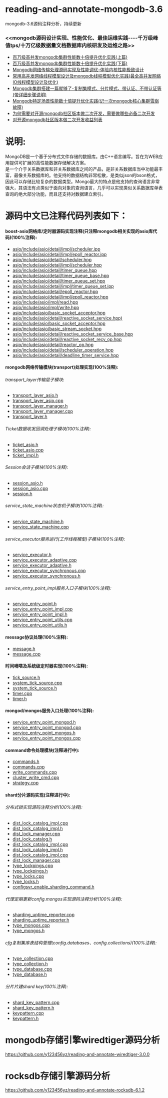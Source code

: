# reading-and-annotate-mongodb-3.6

mongodb-3.6源码注释分析，持续更新
  
### <<mongodb源码设计实现、性能优化、最佳运维实践----千万级峰值tps/十万亿级数据量文档数据库内核研发及运维之路>>   
  * [百万级高并发mongodb集群性能数十倍提升优化实践(上篇)](https://my.oschina.net/u/4087916/blog/3141909)      
  * [百万级高并发mongodb集群性能数十倍提升优化实践(下篇)](https://my.oschina.net/u/4087916/blog/3155205)    
  * [Mongodb网络传输处理源码实现及性能调优-体验内核性能极致设计](https://my.oschina.net/u/4087916/blog/4295038)      
  * [常用高并发网络线程模型设计及mongodb线程模型优化实践(最全高并发网络IO线程模型设计及优化)](https://my.oschina.net/u/4087916/blog/4431422)  
  * [Mongodb集群搭建一篇就够了-复制集模式、分片模式、带认证、不带认证等(带详细步骤说明)](https://my.oschina.net/u/4087916/blog/4661542)      
  * [Mongodb特定场景性能数十倍提升优化实践(记一次mongodb核心集群雪崩故障)](https://blog.51cto.com/14951246)  
  * [为何需要对开源mongodb社区版本做二次开发，需要做哪些必备二次开发](https://github.com/y123456yz/reading-and-annotate-mongodb-3.6.1/blob/master/development_mongodb.md)  
  * [对开源mongodb社区版本做二次开发收益列表](https://my.oschina.net/u/4087916/blog/3063529)  
  
说明:  
===================================  
MongoDB是一个基于分布式文件存储的数据库。由C++语言编写。旨在为WEB应用提供可扩展的高性能数据存储解决方案。  
是一个介于关系数据库和非关系数据库之间的产品，是非关系数据库当中功能最丰富，最像关系数据库的。他支持的数据结构非常松散，是类似json的bson格式，因此可以存储比较复杂的数据类型。Mongo最大的特点是他支持的查询语言非常强大，其语法有点类似于面向对象的查询语言，几乎可以实现类似关系数据库单表查询的绝大部分功能，而且还支持对数据建立索引。  
  
源码中文已注释代码列表如下：
===================================   
#### boost-asio网络库/定时器源码实现注释(只注释mongodb相关实现的asio库代码)(100%注释):   
 *   [asio/include/asio/detail/impl/scheduler.ipp](https://github.com/y123456yz/reading-and-annotate-mongodb-3.6.1/blob/master/mongo/src/third_party/asio-chinese-annotation/asio/include/asio/detail/impl/scheduler.ipp) 
 *   [asio/include/asio/detail/impl/epoll_reactor.ipp](https://github.com/y123456yz/reading-and-annotate-mongodb-3.6.1/blob/master/mongo/src/third_party/asio-chinese-annotation/asio/include/asio/detail/impl/epoll_reactor.ipp) 
 *   [asio/include/asio/detail/scheduler.hpp](https://github.com/y123456yz/reading-and-annotate-mongodb-3.6.1/blob/master/mongo/src/third_party/asio-chinese-annotation/asio/include/asio/detail/scheduler.hpp) 
 *   [asio/include/asio/detail/impl/scheduler.hpp](https://github.com/y123456yz/reading-and-annotate-mongodb-3.6.1/blob/master/mongo/src/third_party/asio-chinese-annotation/asio/include/asio/detail/impl/scheduler.hpp) 
 *   [asio/include/asio/detail/timer_queue.hpp](https://github.com/y123456yz/reading-and-annotate-mongodb-3.6.1/blob/master/mongo/src/third_party/asio-chinese-annotation/asio/include/asio/detail/timer_queue.hpp) 
 *   [asio/include/asio/detail/timer_queue_base.hpp](https://github.com/y123456yz/reading-and-annotate-mongodb-3.6.1/blob/master/mongo/src/third_party/asio-chinese-annotation/asio/include/asio/detail/timer_queue_base.hpp) 
 *   [asio/include/asio/detail/timer_queue_set.hpp](https://github.com/y123456yz/reading-and-annotate-mongodb-3.6.1/blob/master/mongo/src/third_party/asio-chinese-annotation/asio/include/asio/detail/timer_queue_set.hpp) 
 *   [asio/include/asio/detail/impl/timer_queue_set.ipp](https://github.com/y123456yz/reading-and-annotate-mongodb-3.6.1/blob/master/mongo/src/third_party/asio-chinese-annotation/asio/include/asio/detail/impl/timer_queue_set.ipp) 
 *   [asio/include/asio/detail/epoll_reactor.hpp](https://github.com/y123456yz/reading-and-annotate-mongodb-3.6.1/blob/master/mongo/src/third_party/asio-chinese-annotation/asio/include/asio/detail/epoll_reactor.hpp) 
 *   [asio/include/asio/detail/impl/epoll_reactor.hpp](https://github.com/y123456yz/reading-and-annotate-mongodb-3.6.1/blob/master/mongo/src/third_party/asio-chinese-annotation/asio/include/asio/detail/impl/epoll_reactor.hpp) 
 *   [asio/include/asio/impl/read.hpp](https://github.com/y123456yz/reading-and-annotate-mongodb-3.6.1/blob/master/mongo/src/third_party/asio-chinese-annotation/asio/include/asio/impl/read.hpp) 
 *   [asio/include/asio/impl/write.hpp](https://github.com/y123456yz/reading-and-annotate-mongodb-3.6.1/blob/master/mongo/src/third_party/asio-chinese-annotation/asio/include/asio/impl/write.hpp) 
 *   [asio/include/asio/basic_socket_acceptor.hpp](https://github.com/y123456yz/reading-and-annotate-mongodb-3.6.1/blob/master/mongo/src/third_party/asio-chinese-annotation//asio/include/asio/basic_socket_acceptor.hpp) 
 *   [asio/include/asio/detail/reactive_socket_service.hpp)](https://github.com/y123456yz/reading-and-annotate-mongodb-3.6.1/blob/master/mongo/src/third_party/asio-chinese-annotation/asio/include/asio/detail/reactive_socket_service.hpp) 
 *   [asio/include/asio/basic_socket_acceptor.hpp](https://github.com/y123456yz/reading-and-annotate-mongodb-3.6.1/blob/master/mongo/src/third_party/asio-chinese-annotation/asio/include/asio/basic_socket_acceptor.hpp) 
 *   [asio/include/asio/basic_stream_socket.hpp](https://github.com/y123456yz/reading-and-annotate-mongodb-3.6.1/blob/master/mongo/src/third_party/asio-chinese-annotation/asio/include/asio/basic_stream_socket.hpp) 
 *   [asio/include/asio/detail/reactive_socket_service_base.hpp](https://github.com/y123456yz/reading-and-annotate-mongodb-3.6.1/blob/master/mongo/src/third_party/asio-chinese-annotation/asio/include/asio/detail/reactive_socket_service_base.hpp) 
 *   [asio/include/asio/detail/reactive_socket_recv_op.hpp](https://github.com/y123456yz/reading-and-annotate-mongodb-3.6.1/blob/master/mongo/src/third_party/asio-chinese-annotation/asio/include/asio/detail/reactive_socket_recv_op.hpp) 
 *   [asio/include/asio/detail/reactor_op.hpp](https://github.com/y123456yz/reading-and-annotate-mongodb-3.6.1/blob/master/mongo/src/third_party/asio-chinese-annotation/asio/include/asio/detail/reactor_op.hpp) 
 *   [asio/include/asio/detail/scheduler_operation.hpp](https://github.com/y123456yz/reading-and-annotate-mongodb-3.6.1/blob/master/mongo/src/third_party/asio-chinese-annotation/asio/include/asio/detail/scheduler_operation.hpp) 
 *   [asio/include/asio/detail/deadline_timer_service.hpp](https://github.com/y123456yz/reading-and-annotate-mongodb-3.6.1/blob/master/mongo/src/third_party/asio-chinese-annotation/asio/include/asio/detail/deadline_timer_service.hpp) 

#### mongodb网络传输模块(transport)处理实现(100%注释):     
###### transport_layer传输层子模块: 
 *   [transport_layer_asio.h](https://github.com/y123456yz/reading-and-annotate-mongodb-3.6.1/blob/master/mongo/src/mongo/transport/transport_layer_asio.h) 
 *   [transport_layer_asio.cpp](https://github.com/y123456yz/reading-and-annotate-mongodb-3.6.1/blob/master/mongo/src/mongo/transport/transport_layer_asio.cpp) 
 *   [transport_layer_manager.h](https://github.com/y123456yz/reading-and-annotate-mongodb-3.6.1/blob/master/mongo/src/mongo/transport/transport_layer_manager.h) 
 *   [transport_layer_manager.cpp](https://github.com/y123456yz/reading-and-annotate-mongodb-3.6.1/blob/master/mongo/src/mongo/transport/transport_layer_manager.cpp) 
 *   [transport_layer.h](https://github.com/y123456yz/reading-and-annotate-mongodb-3.6.1/blob/master/mongo/src/mongo/transport/transport_layer.h) 
###### Ticket数据收发回调处理子模块(100%注释): 
 *   [ticket_asio.h](https://github.com/y123456yz/reading-and-annotate-mongodb-3.6.1/blob/master/mongo/src/mongo/transport/ticket_asio.h) 
 *   [ticket_asio.cpp](https://github.com/y123456yz/reading-and-annotate-mongodb-3.6.1/blob/master/mongo/src/mongo/transport/ticket_asio.cpp) 
 *   [ticket_impl.h](https://github.com/y123456yz/reading-and-annotate-mongodb-3.6.1/blob/master/mongo/src/mongo/transport/ticket_impl.h) 
###### Session会话子模块(100%注释): 
 *   [session_asio.h](https://github.com/y123456yz/reading-and-annotate-mongodb-3.6.1/blob/master/mongo/src/mongo/transport/session_asio.h) 
 *   [session_asio.cpp](https://github.com/y123456yz/reading-and-annotate-mongodb-3.6.1/blob/master/mongo/src/mongo/transport/session_asio.cpp) 
 *   [session.h](https://github.com/y123456yz/reading-and-annotate-mongodb-3.6.1/blob/master/mongo/src/mongo/transport/session.h) 
###### service_state_machine状态机子模块(100%注释): 
 *   [service_state_machine.h](https://github.com/y123456yz/reading-and-annotate-mongodb-3.6.1/blob/master/mongo/src/mongo/transport/service_state_machine.h) 
 *   [service_state_machine.cpp](https://github.com/y123456yz/reading-and-annotate-mongodb-3.6.1/blob/master/mongo/src/mongo/transport/service_state_machine.cpp) 
###### service_executor服务运行(工作线程模型)子模块(100%注释): 
 *   [service_executor.h](https://github.com/y123456yz/reading-and-annotate-mongodb-3.6.1/blob/master/mongo/src/mongo/transport/service_executor.h) 
 *   [service_executor_adaptive.cpp](https://github.com/y123456yz/reading-and-annotate-mongodb-3.6.1/blob/master/mongo/src/mongo/transport/service_executor_adaptive.cpp) 
 *   [service_executor_adaptive.h](https://github.com/y123456yz/reading-and-annotate-mongodb-3.6.1/blob/master/mongo/src/mongo/transport/service_executor_adaptive.h) 
 *   [service_executor_synchronous.cpp](https://github.com/y123456yz/reading-and-annotate-mongodb-3.6.1/blob/master/mongo/src/mongo/transport/service_executor_synchronous.cpp) 
 *   [service_executor_synchronous.h](https://github.com/y123456yz/reading-and-annotate-mongodb-3.6.1/blob/master/mongo/src/mongo/transport/service_executor_synchronous.h) 
###### service_entry_point_impl服务入口子模块(100%注释): 
 *   [service_entry_point.h](https://github.com/y123456yz/reading-and-annotate-mongodb-3.6.1/blob/master/mongo/src/mongo/transport/service_entry_point.h) 
 *   [service_entry_point_impl.cpp](https://github.com/y123456yz/reading-and-annotate-mongodb-3.6.1/blob/master/mongo/src/mongo/transport/service_entry_point_impl.cpp) 
 *   [service_entry_point_impl.h](https://github.com/y123456yz/reading-and-annotate-mongodb-3.6.1/blob/master/mongo/src/mongo/transport/service_entry_point_impl.h) 
 *   [service_entry_point_utils.cpp](https://github.com/y123456yz/reading-and-annotate-mongodb-3.6.1/blob/master/mongo/src/mongo/transport/service_entry_point_utils.cpp) 
 *   [service_entry_point_utils.h](https://github.com/y123456yz/reading-and-annotate-mongodb-3.6.1/blob/master/mongo/src/mongo/transport/service_entry_point_utils.h) 

#### message协议处理(100%注释): 
 *   [message.h](https://github.com/y123456yz/reading-and-annotate-mongodb-3.6.1/blob/master/mongo/src/mongo/util/net/message.h) 
 *   [message.cpp](https://github.com/y123456yz/reading-and-annotate-mongodb-3.6.1/blob/master/mongo/src/mongo/util/net/message.cpp) 
 
#### 时间嘀嗒及系统级定时器实现(100%注释): 
 *   [tick_source.h](https://github.com/y123456yz/reading-and-annotate-mongodb-3.6.1/blob/master/mongo/src/mongo/util/tick_source.h) 
 *   [system_tick_source.cpp](https://github.com/y123456yz/reading-and-annotate-mongodb-3.6.1/blob/master/mongo/src/mongo/util/system_tick_source.cpp) 
 *   [system_tick_source.h](https://github.com/y123456yz/reading-and-annotate-mongodb-3.6.1/blob/master/mongo/src/mongo/util/system_tick_source.h) 
 *   [timer.cpp](https://github.com/y123456yz/reading-and-annotate-mongodb-3.6.1/blob/master/mongo/src/mongo/util/timer.cpp) 
 *   [timer.h](https://github.com/y123456yz/reading-and-annotate-mongodb-3.6.1/blob/master/mongo/src/mongo/util/timer.h) 

#### mongod/mongos服务入口处理(100%注释): 
 *   [service_entry_point_mongod.h](https://github.com/y123456yz/reading-and-annotate-mongodb-3.6.1/blob/master/mongo/src/mongo/db/service_entry_point_mongod.h) 
 *   [service_entry_point_mongod.cpp](https://github.com/y123456yz/reading-and-annotate-mongodb-3.6.1/blob/master/mongo/src/mongo/db/service_entry_point_mongod.cpp) 
 *   [service_entry_point_mongos.h](https://github.com/y123456yz/reading-and-annotate-mongodb-3.6.1/blob/master/mongo/src/mongo/s/service_entry_point_mongos.h) 
 *   [service_entry_point_mongos.cpp](https://github.com/y123456yz/reading-and-annotate-mongodb-3.6.1/blob/master/mongo/src/mongo/s/service_entry_point_mongos.cpp)

#### command命令处理模块(注释进行中): 
 *   [commands.h](https://github.com/y123456yz/reading-and-annotate-mongodb-3.6.1/blob/master/mongo/src/mongo/db/commands.h) 
 *   [commands.cpp](https://github.com/y123456yz/reading-and-annotate-mongodb-3.6.1/blob/master/mongo/src/mongo/db/commands.cpp) 
 *   [write_commands.cpp](https://github.com/y123456yz/reading-and-annotate-mongodb-3.6.1/blob/master/mongo/src/mongo/db/commands/write_commands/write_commands.cpp) 
 *   [cluster_write_cmd.cpp](https://github.com/y123456yz/reading-and-annotate-mongodb-3.6.1/blob/master/mongo/src/mongo/s/commands/cluster_write_cmd.cpp)
 *   [strategy.cpp](https://github.com/y123456yz/reading-and-annotate-mongodb-3.6.1/blob/master/mongo/src/mongo/s/commands/strategy.cpp)
 
#### shard分片源码实现(注释进行中):   
###### 分布式锁实现源码注释分析(100%注释): 
 *   [dist_lock_catalog_impl.cpp](https://github.com/y123456yz/reading-and-annotate-mongodb-3.6.1/blob/master/mongo/src/mongo/s/catalog/dist_lock_catalog_impl.cpp) 
 *   [dist_lock_catalog_impl.h](https://github.com/y123456yz/reading-and-annotate-mongodb-3.6.1/blob/master/mongo/src/mongo/s/catalog/dist_lock_catalog_impl.h) 
 *   [dist_lock_manager.cpp](https://github.com/y123456yz/reading-and-annotate-mongodb-3.6.1/blob/master/mongo/src/mongo/s/catalog/dist_lock_manager.cpp) 
 *   [dist_lock_catalog.h](https://github.com/y123456yz/reading-and-annotate-mongodb-3.6.1/blob/master/mongo/src/mongo/s/catalog/dist_lock_catalog.h) 
 *   [dist_lock_catalog_impl.cpp](https://github.com/y123456yz/reading-and-annotate-mongodb-3.6.1/blob/master/mongo/src/mongo/s/catalog/dist_lock_catalog_impl.cpp) 
 *   [dist_lock_catalog_impl.h](https://github.com/y123456yz/reading-and-annotate-mongodb-3.6.1/blob/master/mongo/src/mongo/s/catalog/dist_lock_catalog_impl.h) 
 *   [dist_lock_catalog_impl.cpp](https://github.com/y123456yz/reading-and-annotate-mongodb-3.6.1/blob/master/mongo/src/mongo/s/catalog/dist_lock_catalog_impl.cpp) 
 *   [dist_lock_manager.cpp](https://github.com/y123456yz/reading-and-annotate-mongodb-3.6.1/blob/master/mongo/src/mongo/s/catalog/dist_lock_manager.cpp) 
 *   [type_lockpings.cpp](https://github.com/y123456yz/reading-and-annotate-mongodb-3.6.1/blob/master/mongo/src/mongo/s/catalog/type_lockpings.cpp) 
 *   [type_lockpings.h](https://github.com/y123456yz/reading-and-annotate-mongodb-3.6.1/blob/master/mongo/src/mongo/s/catalog/type_lockpings.h) 
 *   [type_locks.cpp](https://github.com/y123456yz/reading-and-annotate-mongodb-3.6.1/blob/master/mongo/src/mongo/s/catalog/type_locks.cpp) 
 *   [type_locks.h](https://github.com/y123456yz/reading-and-annotate-mongodb-3.6.1/blob/master/mongo/src/mongo/s/catalog/type_locks.h) 
 *   [configsvr_enable_sharding_command.h](https://github.com/y123456yz/reading-and-annotate-mongodb-3.6.1/blob/master/mongo/src/mongo/db/s/config/configsvr_enable_sharding_command.cpp) 

###### 代理定期更新config.mongos实现源码注释分析(100%注释): 
 *   [sharding_uptime_reporter.cpp](https://github.com/y123456yz/reading-and-annotate-mongodb-3.6.1/blob/master/mongo/src/mongo/s/sharding_uptime_reporter.cpp)
 *   [sharding_uptime_reporter.h](https://github.com/y123456yz/reading-and-annotate-mongodb-3.6.1/blob/master/mongo/src/mongo/s/sharding_uptime_reporter.h)
 *   [type_mongos.cpp](https://github.com/y123456yz/reading-and-annotate-mongodb-3.6.1/blob/master/mongo/src/mongo/s/catalog/type_mongos.cpp)
 *   [type_mongos.h](https://github.com/y123456yz/reading-and-annotate-mongodb-3.6.1/blob/master/mongo/src/mongo/s/catalog/type_mongos.h)

###### cfg复制集库表结构管理(config.databases、config.collections)(100%注释): 
 *   [type_collection.cpp](https://github.com/y123456yz/reading-and-annotate-mongodb-3.6.1/blob/master/mongo/src/mongo/s/catalog/type_collection.cpp)
 *   [type_collection.h](https://github.com/y123456yz/reading-and-annotate-mongodb-3.6.1/blob/master/mongo/src/mongo/s/catalog/type_collection.h)
 *   [type_database.cpp](https://github.com/y123456yz/reading-and-annotate-mongodb-3.6.1/blob/master/mongo/src/mongo/s/catalog/type_database.cpp)
 *   [type_database.h](https://github.com/y123456yz/reading-and-annotate-mongodb-3.6.1/blob/master/mongo/src/mongo/s/catalog/type_database.h)

###### 分片片建shard key(100%注释): 
 *   [shard_key_pattern.cpp](https://github.com/y123456yz/reading-and-annotate-mongodb-3.6.1/blob/master/mongo/src/mongo/s/shard_key_pattern.cpp)
 *   [shard_key_pattern.h](https://github.com/y123456yz/reading-and-annotate-mongodb-3.6.1/blob/master/mongo/src/mongo/s/shard_key_pattern.h)
 *   [keypattern.cpp](https://github.com/y123456yz/reading-and-annotate-mongodb-3.6.1/blob/master/mongo/src/mongo/db/keypattern.cpp)
 *   [keypattern.h](https://github.com/y123456yz/reading-and-annotate-mongodb-3.6.1/blob/master/mongo/src/mongo/db/keypattern.h)
 
mongodb存储引擎wiredtiger源码分析  
===================================  
https://github.com/y123456yz/reading-and-annotate-wiredtiger-3.0.0   
  
  
rocksdb存储引擎源码分析  
===================================  
https://github.com/y123456yz/reading-and-annotate-rocksdb-6.1.2   
  



